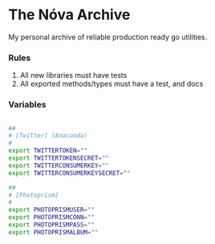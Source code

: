 # The Nóva Archive

My personal archive of reliable production ready go utilities.

### Rules

 1. All new libraries must have tests
 2. All exported methods/types must have a test, and docs

### Variables


```bash 

##
# [Twitter] (Anaconda)
#
export TWITTERTOKEN=""
export TWITTERTOKENSECRET=""
export TWITTERCONSUMERKEY=""
export TWITTERCONSUMERKEYSECRET=""

##
# [Photoprism]
#
export PHOTOPRISMUSER=""
export PHOTOPRISMCONN=""
export PHOTOPRISMPASS=""
export PHOTOPRISMALBUM=""

```